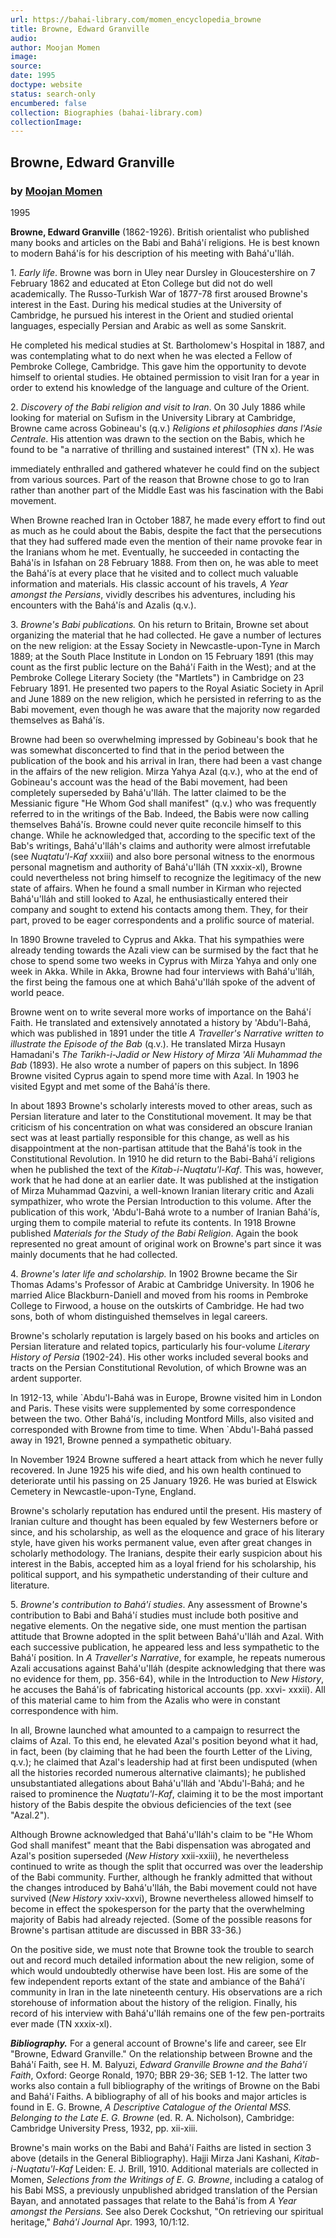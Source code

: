 ```yaml
---
url: https://bahai-library.com/momen_encyclopedia_browne
title: Browne, Edward Granville
audio: 
author: Moojan Momen
image: 
source: 
date: 1995
doctype: website
status: search-only
encumbered: false
collection: Biographies (bahai-library.com)
collectionImage: 
---
```



## Browne, Edward Granville

### by [Moojan Momen](https://bahai-library.com/author/Moojan+Momen)

1995


**Browne, Edward Granville** (1862-1926). British orientalist who published many books and articles on the Babi and Bahá'í religions. He is best known to modern Bahá'ís for his description of his meeting with Bahá'u'lláh.

1\. _Early life_. Browne was born in Uley near Dursley in Gloucestershire on 7 February 1862 and educated at Eton College but did not do well academically. The Russo-Turkish War of 1877-78 first aroused Browne's interest in the East. During his medical studies at the University of Cambridge, he pursued his interest in the Orient and studied oriental languages, especially Persian and Arabic as well as some Sanskrit.

He completed his medical studies at St. Bartholomew's Hospital in 1887, and was contemplating what to do next when he was elected a Fellow of Pembroke College, Cambridge. This gave him the opportunity to devote himself to oriental studies. He obtained permission to visit Iran for a year in order to extend his knowledge of the language and culture of the Orient.

2\. _Discovery of the Babi religion and visit to Iran_. On 30 July 1886 while looking for material on Sufism in the University Library at Cambridge, Browne came across Gobineau's (q.v.) _Religions et philosophies dans l'Asie Centrale_. His attention was drawn to the section on the Babis, which he found to be "a narrative of thrilling and sustained interest" (TN x). He was

immediately enthralled and gathered whatever he could find on the subject from various sources. Part of the reason that Browne chose to go to Iran rather than another part of the Middle East was his fascination with the Babi movement.

When Browne reached Iran in October 1887, he made every effort to find out as much as he could about the Babis, despite the fact that the persecutions that they had suffered made even the mention of their name provoke fear in the Iranians whom he met. Eventually, he succeeded in contacting the Bahá'ís in Isfahan on 28 February 1888. From then on, he was able to meet the Bahá'ís at every place that he visited and to collect much valuable information and materials. His classic account of his travels, _A Year amongst the Persians_, vividly describes his adventures, including his encounters with the Bahá'ís and Azalis (q.v.).

3\. _Browne's Babi publications._ On his return to Britain, Browne set about organizing the material that he had collected. He gave a number of lectures on the new religion: at the Essay Society in Newcastle-upon-Tyne in March 1889; at the South Place Institute in London on 15 February 1891 (this may count as the first public lecture on the Bahá'í Faith in the West); and at the Pembroke College Literary Society (the "Martlets") in Cambridge on 23 February 1891. He presented two papers to the Royal Asiatic Society in April and June 1889 on the new religion, which he persisted in referring to as the Babi movement, even though he was aware that the majority now regarded themselves as Bahá'ís.

Browne had been so overwhelming impressed by Gobineau's book that he was somewhat disconcerted to find that in the period between the publication of the book and his arrival in Iran, there had been a vast change in the affairs of the new religion. Mirza Yahya Azal (q.v.), who at the end of Gobineau's account was the head of the Babi movement, had been completely superseded by Bahá'u'lláh. The latter claimed to be the Messianic figure "He Whom God shall manifest" (q.v.) who was frequently referred to in the writings of the Bab. Indeed, the Babis were now calling themselves Bahá'ís. Browne could never quite reconcile himself to this change. While he acknowledged that, according to the specific text of the Bab's writings, Bahá'u'lláh's claims and authority were almost irrefutable (see _Nuqtatu'l-Kaf_ xxxiii) and also bore personal witness to the enormous personal magnetism and authority of Bahá'u'lláh (TN xxxix-xl), Browne could nevertheless not bring himself to recognize the legitimacy of the new state of affairs. When he found a small number in Kirman who rejected Bahá'u'lláh and still looked to Azal, he enthusiastically entered their company and sought to extend his contacts among them. They, for their part, proved to be eager correspondents and a prolific source of material.

In 1890 Browne traveled to Cyprus and Akka. That his sympathies were already tending towards the Azali view can be surmised by the fact that he chose to spend some two weeks in Cyprus with Mirza Yahya and only one week in Akka. While in Akka, Browne had four interviews with Bahá'u'lláh, the first being the famous one at which Bahá'u'lláh spoke of the advent of world peace.

Browne went on to write several more works of importance on the Bahá'í Faith. He translated and extensively annotated a history by 'Abdu'l-Bahá, which was published in 1891 under the title _A Traveller's Narrative written to illustrate the Episode of the Bab_ (q.v.). He translated Mirza Husayn Hamadani's _The Tarikh-i-Jadid or New History of Mirza 'Ali Muhammad the Bab_ (1893). He also wrote a number of papers on this subject. In 1896 Browne visited Cyprus again to spend more time with Azal. In 1903 he visited Egypt and met some of the Bahá'ís there.

In about 1893 Browne's scholarly interests moved to other areas, such as Persian literature and later to the Constitutional movement. It may be that criticism of his concentration on what was considered an obscure Iranian sect was at least partially responsible for this change, as well as his disappointment at the non-partisan attitude that the Bahá'ís took in the Constitutional Revolution. In 1910 he did return to the Babi-Bahá'í religions when he published the text of the _Kitab-i-Nuqtatu'l-Kaf_. This was, however, work that he had done at an earlier date. It was published at the instigation of Mirza Muhammad Qazvini, a well-known Iranian literary critic and Azali sympathizer, who wrote the Persian Introduction to this volume. After the publication of this work, 'Abdu'l-Bahá wrote to a number of Iranian Bahá'ís, urging them to compile material to refute its contents. In 1918 Browne published _Materials for the Study of the Babi Religion_. Again the book represented no great amount of original work on Browne's part since it was mainly documents that he had collected.

4\. _Browne's later life and scholarship._ In 1902 Browne became the Sir Thomas Adams's Professor of Arabic at Cambridge University. In 1906 he married Alice Blackburn-Daniell and moved from his rooms in Pembroke College to Firwood, a house on the outskirts of Cambridge. He had two sons, both of whom distinguished themselves in legal careers.

Browne's scholarly reputation is largely based on his books and articles on Persian literature and related topics, particularly his four-volume _Literary History of Persia_ (1902-24). His other works included several books and tracts on the Persian Constitutional Revolution, of which Browne was an ardent supporter.

In 1912-13, while \`Abdu'l-Bahá was in Europe, Browne visited him in London and Paris. These visits were supplemented by some correspondence between the two. Other Bahá'ís, including Montford Mills, also visited and corresponded with Browne from time to time. When \`Abdu'l-Bahá passed away in 1921, Browne penned a sympathetic obituary.

In November 1924 Browne suffered a heart attack from which he never fully recovered. In June 1925 his wife died, and his own health continued to deteriorate until his passing on 25 January 1926. He was buried at Elswick Cemetery in Newcastle-upon-Tyne, England.

Browne's scholarly reputation has endured until the present. His mastery of Iranian culture and thought has been equaled by few Westerners before or since, and his scholarship, as well as the eloquence and grace of his literary style, have given his works permanent value, even after great changes in scholarly methodology. The Iranians, despite their early suspicion about his interest in the Babis, accepted him as a loyal friend for his scholarship, his political support, and his sympathetic understanding of their culture and literature.

5\. _Browne's contribution to Bahá'í studies_. Any assessment of Browne's contribution to Babi and Bahá'í studies must include both positive and negative elements. On the negative side, one must mention the partisan attitude that Browne adopted in the split between Bahá'u'lláh and Azal. With each successive publication, he appeared less and less sympathetic to the Bahá'í position. In _A Traveller's Narrative_, for example, he repeats numerous Azali accusations against Bahá'u'lláh (despite acknowledging that there was no evidence for them, pp. 356-64), while in the Introduction to _New History_, he accuses the Bahá'ís of fabricating historical accounts (pp. xxvi- xxxii). All of this material came to him from the Azalis who were in constant correspondence with him.

In all, Browne launched what amounted to a campaign to resurrect the claims of Azal. To this end, he elevated Azal's position beyond what it had, in fact, been (by claiming that he had been the fourth Letter of the Living, q.v.); he claimed that Azal's leadership had at first been undisputed (when all the histories recorded numerous alternative claimants); he published unsubstantiated allegations about Bahá'u'lláh and 'Abdu'l-Bahá; and he raised to prominence the _Nuqtatu'l-Kaf_, claiming it to be the most important history of the Babis despite the obvious deficiencies of the text (see "Azal.2").

Although Browne acknowledged that Bahá'u'lláh's claim to be "He Whom God shall manifest" meant that the Babi dispensation was abrogated and Azal's position superseded (_New History_ xxii-xxiii), he nevertheless continued to write as though the split that occurred was over the leadership of the Babi community. Further, although he frankly admitted that without the changes introduced by Bahá'u'lláh, the Babi movement could not have survived (_New History_ xxiv-xxvi), Browne nevertheless allowed himself to become in effect the spokesperson for the party that the overwhelming majority of Babis had already rejected. (Some of the possible reasons for Browne's partisan attitude are discussed in BBR 33-36.)

On the positive side, we must note that Browne took the trouble to search out and record much detailed information about the new religion, some of which would undoubtedly otherwise have been lost. His are some of the few independent reports extant of the state and ambiance of the Bahá'í community in Iran in the late nineteenth century. His observations are a rich storehouse of information about the history of the religion. Finally, his record of his interview with Bahá'u'lláh remains one of the few pen-portraits ever made (TN xxxix-xl).  

_**Bibliography.**_ For a general account of Browne's life and career, see EIr "Browne, Edward Granville." On the relationship between Browne and the Bahá'í Faith, see H. M. Balyuzi, _Edward Granville Browne and the Bahá'í Faith_, Oxford: George Ronald, 1970; BBR 29-36; SEB 1-12. The latter two works also contain a full bibliography of the writings of Browne on the Babi and Bahá'í Faiths. A bibliography of all of his books and major articles is found in E. G. Browne, _A Descriptive Catalogue of the Oriental MSS. Belonging to the Late E. G. Browne_ (ed. R. A. Nicholson), Cambridge: Cambridge University Press, 1932, pp. xii-xiii.

Browne's main works on the Babi and Bahá'í Faiths are listed in section 3 above (details in the General Bibliography). Hajji Mirza Jani Kashani, _Kitab-i-Nuqtatu'l-Kaf_ Leiden: E. J. Brill, 1910. Additional materials are collected in Momen, _Selections from the Writings of E. G. Browne_, including a catalog of his Babi MSS, a previously unpublished abridged translation of the Persian Bayan, and annotated passages that relate to the Bahá'ís from _A Year amongst the Persians._ See also Derek Cockshut, "On retrieving our spiritual heritage," _Bahá'í Journal_ Apr. 1993, 10/1:12.